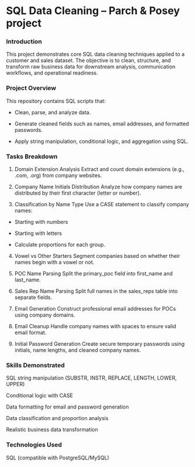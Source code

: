 # SQL Data Cleaning – Parch & Posey project
### Introduction
This project demonstrates core SQL data cleaning techniques applied to a customer and sales dataset. The objective is to clean, structure, and transform raw business data for downstream analysis, communication workflows, and operational readiness.

### Project Overview
This repository contains SQL scripts that:

- Clean, parse, and analyze data.

- Generate cleaned fields such as names, email addresses, and formatted passwords.

- Apply string manipulation, conditional logic, and aggregation using SQL.

### Tasks Breakdown
1. Domain Extension Analysis
Extract and count domain extensions (e.g., .com, .org) from company websites.

2. Company Name Initials Distribution
Analyze how company names are distributed by their first character (letter or number).

3. Classification by Name Type
Use a CASE statement to classify company names:

  - Starting with numbers

  - Starting with letters

  - Calculate proportions for each group.

4. Vowel vs Other Starters
Segment companies based on whether their names begin with a vowel or not.

5. POC Name Parsing
Split the primary_poc field into first_name and last_name.

6. Sales Rep Name Parsing
Split full names in the sales_reps table into separate fields.

7. Email Generation
Construct professional email addresses for POCs using company domains.

8. Email Cleanup
Handle company names with spaces to ensure valid email format.

9. Initial Password Generation
Create secure temporary passwords using initials, name lengths, and cleaned company names.

### Skills Demonstrated
SQL string manipulation (SUBSTR, INSTR, REPLACE, LENGTH, LOWER, UPPER)

Conditional logic with CASE

Data formatting for email and password generation

Data classification and proportion analysis

Realistic business data transformation

### Technologies Used
SQL (compatible with PostgreSQL/MySQL)
